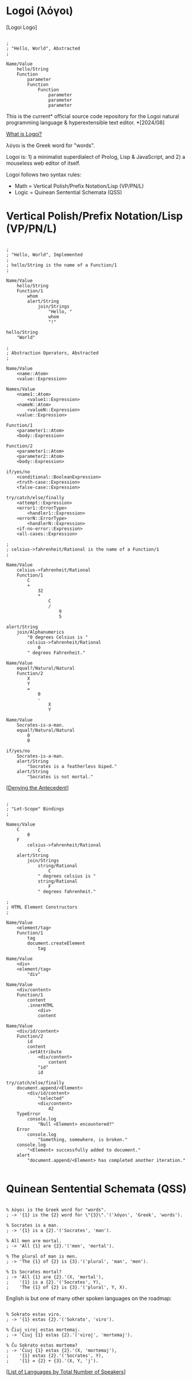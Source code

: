 # Logoi (λόγοι)

[Logoi Logo]

```

;
; "Hello, World", Abstracted
;

Name/Value
    hello/String
    Function
        parameter
        Function
            Function
                parameter
                parameter
                parameter

```

This is the current* official source code repository for the Logoi natural programming language & hyperextensible text editor. *[2024/08]

[What is Logoi?](https://logoi.website/tweedle)

λόγοι is the Greek word for "words".

Logoi is: 1) a minimalist superdialect of Prolog, Lisp & JavaScript, and 2) a mouseless web editor of itself.

Logoi follows two syntax rules:

- Math = Vertical Polish/Prefix Notation/Lisp (VP/PN/L)
- Logic = Quinean Sentential Schemata (QSS)

# Vertical Polish/Prefix Notation/Lisp (VP/PN/L)

```

;
; "Hello, World", Implemented
;
; hello/String is the name of a Function/1
;

Name/Value
    hello/String
    Function/1
        whom
        alert/String
            join/Strings
                "Hello, "
                whom
                "!"

hello/String
    "World"

;
; Abstraction Operators, Abstracted
;

Name/Value
    <name::Atom>
    <value::Expression>

Names/Value
    <name1::Atom>
        <value1::Expression>
    <nameN::Atom>
        <valueN::Expression>
    <value::Expression>

Function/1
    <parameter1::Atom>
    <body::Expression>

Function/2
    <parameter1::Atom>
    <parameter2::Atom>
    <body::Expression>
    
if/yes/no
    <conditional::BooleanExpression>
    <truth-case::Expression>
    <false-case::Expression>
    
try/catch/else/finally
    <attempt::Expression>
    <error1::ErrorType>
        <handler1::Expression>
    <errorN::ErrorType>
        <handlerN::Expression>
    <if-no-error::Expression>
    <all-cases::Expression>

;
; celsius->fahrenheit/Rational is the name of a Function/1
;

Name/Value
    celsius->fahrenheit/Rational
    Function/1
        C
        +
            32
            *
                C
                /
                    9
                    5

alert/String
    join/Alphanumerics
        "0 degrees Celsius is "
        celsius->fahrenheit/Rational
            0
        " degrees Fahrenheit."

Name/Value
    equal?/Natural/Natural
    Function/2
        X
        Y
        =
            0
            -
                X
                Y

Name/Value
    Socrates-is-a-man.
    equal?/Natural/Natural
        0
        0

if/yes/no
    Socrates-is-a-man.
    alert/String
        "Socrates is a featherless biped."
    alert/String
        "Socrates is not mortal."

```
[[Denying the Antecedent](https://en.wikipedia.org/wiki/Denying_the_antecedent)]
```

;
; "Let-Scope" Bindings
;

Names/Value
    C
        0
    F
        celsius->fahrenheit/Rational
            C
    alert/String
        join/Strings
            string/Rational
                C
            " degrees celsius is "
            string/Rational
                F
            " degrees fahrenheit."

;
; HTML Element Constructors
;

Name/Value
    <element/tag>
    Function/1
        tag
        document.createElement
            tag

Name/Value
    <div>
    <element/tag>
        "div"

Name/Value
    <div/content>
    Function/1
        content
        .innerHTML
            <div>
            content

Name/Value
    <div/id/content>
    Function/2
        id
        content
        .setAttribute
            <div/content>
                content
            "id"
            id

try/catch/else/finally
    document.append/<Element>
        <div/id/content>
            "selected"
            <div/content>
                42
    TypeError
        console.log
            "Null <Element> encountered?"
    Error
        console.log
            "Something, somewhere, is broken."
    console.log
        "<Element> successfully added to document."
    alert
        "document.append/<Element> has completed another iteration."


```

# Quinean Sentential Schemata (QSS)

```

% λόγοι is the Greek word for "words".
; -> '{1} is the {2} word for \"{3}\".'('λόγοι', 'Greek', 'words').

% Socrates is a man.
; -> '{1} is a {2}.'('Socrates', 'man').

% All men are mortal.
; -> 'All {1} are {2}.'('men', 'mortal').

% The plural of man is men.
; -> 'The {1} of {2} is {3}.'('plural', 'man', 'men').

% Is Socrates mortal?
; -> 'All {1} are {2}.'(X, 'mortal'),
;    '{1} is a {2}.'('Socrates', Y),
;    'The {1} of {2} is {3}.'('plural', Y, X).

```
English is but one of many other spoken languages on the roadmap:
```

% Sokrato estas viro.
; -> '{1} estas {2}.'('Sokrato', 'viro').

% Ĉiuj viroj estas mortemaj.
; -> 'Ĉiuj {1} estas {2}.'('viroj', 'mortemaj').

% Ĉu Sokrato estas mortema?
; -> 'Ĉiuj {1} estas {2}.'(X, 'mortemaj'),
;    '{1} estas {2}.'('Socrates', Y),
;    '{1} = {2} + {3}.'(X, Y, 'j').

```

[[List of Languages by Total Number of Speakers](https://en.wikipedia.org/wiki/List_of_languages_by_total_number_of_speakers)]